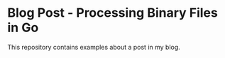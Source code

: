 # Blog Post - Processing Binary Files in Go

This repository contains examples about a post in my blog.
